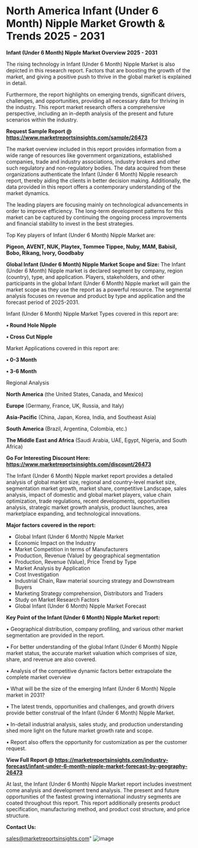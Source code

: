  # North America Infant (Under 6 Month) Nipple Market Growth & Trends 2025 - 2031

<Strong> Infant (Under 6 Month) Nipple Market Overview 2025 - 2031</strong>

The rising technology in Infant (Under 6 Month) Nipple Market is also depicted in this research report. Factors that are boosting the growth of the market, and giving a positive push to thrive in the global market is explained in detail.

Furthermore, the report highlights on emerging trends, significant drivers, challenges, and opportunities, providing all necessary data for thriving in the industry. This report market research offers a comprehensive perspective, including an in-depth analysis of the present and future scenarios within the industry.

<strong>Request Sample Report @ <a href=https://www.marketreportsinsights.com/sample/26473>https://www.marketreportsinsights.com/sample/26473</a></strong>

The market overview included in this report provides information from a wide range of resources like government organizations, established companies, trade and industry associations, industry brokers and other such regulatory and non-regulatory bodies. The data acquired from these organizations authenticate the Infant (Under 6 Month) Nipple research report, thereby aiding the clients in better decision making. Additionally, the data provided in this report offers a contemporary understanding of the market dynamics.

The leading players are focusing mainly on technological advancements in order to improve efficiency. The long-term development patterns for this market can be captured by continuing the ongoing process improvements and financial stability to invest in the best strategies.

Top Key players of Infant (Under 6 Month) Nipple Market are:

<strong>Pigeon, AVENT, NUK, Playtex, Tommee Tippee, Nuby, MAM, Babisil, Bobo, Rikang, Ivory, Goodbaby</strong>

<strong><b>Global Infant (Under 6 Month) Nipple Market Scope and Size:</b></strong>
The Infant (Under 6 Month) Nipple market is declared segment by company, region (country), type, and application. Players, stakeholders, and other participants in the global Infant (Under 6 Month) Nipple market will gain the market scope as they use the report as a powerful resource. The segmental analysis focuses on revenue and product by type and application and the forecast period of 2025-2031.

Infant (Under 6 Month) Nipple Market Types covered in this report are:

<strong>• Round Hole Nipple

• Cross Cut Nipple</strong>

Market Applications covered in this report are:

<strong>• 0-3 Month

• 3-6 Month</strong> 

Regional Analysis

<strong>North America</strong> (the United States, Canada, and Mexico)

<strong>Europe</strong> (Germany, France, UK, Russia, and Italy)

<strong>Asia-Pacific</strong> (China, Japan, Korea, India, and Southeast Asia)

<strong>South America</strong> (Brazil, Argentina, Colombia, etc.)

<strong>The Middle East and Africa</strong> (Saudi Arabia, UAE, Egypt, Nigeria, and South Africa)

<strong>Go For Interesting Discount Here: <a href=https://www.marketreportsinsights.com/discount/26473>https://www.marketreportsinsights.com/discount/26473</a></strong>

The Infant (Under 6 Month) Nipple market report provides a detailed analysis of global market size, regional and country-level market size, segmentation market growth, market share, competitive Landscape, sales analysis, impact of domestic and global market players, value chain optimization, trade regulations, recent developments, opportunities analysis, strategic market growth analysis, product launches, area marketplace expanding, and technological innovations.

<strong><b>Major factors covered in the report:</b></strong>
<ul>
  <li>Global Infant (Under 6 Month) Nipple Market </li>
  <li>Economic Impact on the Industry</li>
  <li>Market Competition in terms of Manufacturers</li>
  <li>Production, Revenue (Value) by geographical segmentation</li>
  <li>Production, Revenue (Value), Price Trend by Type</li>
  <li>Market Analysis by Application</li>
  <li>Cost Investigation</li>
  <li>Industrial Chain, Raw material sourcing strategy and Downstream Buyers</li>
  <li>Marketing Strategy comprehension, Distributors and Traders</li>
  <li>Study on Market Research Factors</li>
  <li>Global Infant (Under 6 Month) Nipple Market Forecast</li>
</ul>

<strong><b>Key Point of the Infant (Under 6 Month) Nipple Market report:</b></strong>

• Geographical distribution, company profiling, and various other market segmentation are provided in the report.

• For better understanding of the global Infant (Under 6 Month) Nipple market status, the accurate market valuation which comprises of size, share, and revenue are also covered.

• Analysis of the competitive dynamic factors better extrapolate the complete market overview

• What will be the size of the emerging Infant (Under 6 Month) Nipple market in 2031?

• The latest trends, opportunities and challenges, and growth drivers provide better construal of the Infant (Under 6 Month) Nipple Market.

• In-detail industrial analysis, sales study, and production understanding shed more light on the future market growth rate and scope.

• Report also offers the opportunity for customization as per the customer request.

<strong><b>View Full Report @ <a href=https://marketreportsinsights.com/industry-forecast/infant-under-6-month-nipple-market-forecast-by-geography-26473>https://marketreportsinsights.com/industry-forecast/infant-under-6-month-nipple-market-forecast-by-geography-26473</a></b></strong>


At last, the Infant (Under 6 Month) Nipple Market report includes investment come analysis and development trend analysis. The present and future opportunities of the fastest growing international industry segments are coated throughout this report. This report additionally presents product specification, manufacturing method, and product cost structure, and price structure.

<strong>Contact Us:</strong>

sales@marketreportsinsights.com"
![image](https://github.com/user-attachments/assets/463cf249-4ab1-43bf-8c32-f77399a73bf1)
